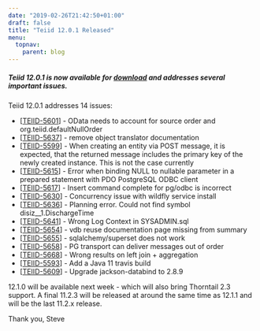 ```yaml
---
date: "2019-02-26T21:42:50+01:00"
draft: false
title: "Teiid 12.0.1 Released"
menu:
  topnav:
    parent: blog
---
```


##### Teiid 12.0.1 is now available for [download](/teiid_wildfly/downloads/) and addresses several important issues.

<!--more-->

Teiid 12.0.1 addresses 14 issues:

<ul>
<li>[<a href='https://issues.redhat.com/browse/TEIID-5601'>TEIID-5601</a>] -         OData needs to account for source order and org.teiid.defaultNullOrder
</li>
<li>[<a href='https://issues.redhat.com/browse/TEIID-5637'>TEIID-5637</a>] -         remove object translator documentation
</li>
<li>[<a href='https://issues.redhat.com/browse/TEIID-5599'>TEIID-5599</a>] -         When creating an entity via POST message, it is expected, that the returned message includes the primary key of the newly created instance. This is not the case currently
</li>
<li>[<a href='https://issues.redhat.com/browse/TEIID-5615'>TEIID-5615</a>] -         Error when binding NULL to nullable parameter in a prepared statement with PDO PostgreSQL ODBC client
</li>
<li>[<a href='https://issues.redhat.com/browse/TEIID-5617'>TEIID-5617</a>] -         Insert command complete for pg/odbc is incorrect
</li>
<li>[<a href='https://issues.redhat.com/browse/TEIID-5630'>TEIID-5630</a>] -         Concurrency issue with wildfly service install
</li>
<li>[<a href='https://issues.redhat.com/browse/TEIID-5636'>TEIID-5636</a>] -         Planning error. Could not find symbol disiz__1.DischargeTime
</li>
<li>[<a href='https://issues.redhat.com/browse/TEIID-5641'>TEIID-5641</a>] -         Wrong Log Context in SYSADMIN.sql
</li>
<li>[<a href='https://issues.redhat.com/browse/TEIID-5654'>TEIID-5654</a>] -         vdb reuse documentation page missing from summary
</li>
<li>[<a href='https://issues.redhat.com/browse/TEIID-5655'>TEIID-5655</a>] -         sqlalchemy/superset does not work
</li>
<li>[<a href='https://issues.redhat.com/browse/TEIID-5658'>TEIID-5658</a>] -         PG transport can deliver messages out of order
</li>
<li>[<a href='https://issues.redhat.com/browse/TEIID-5668'>TEIID-5668</a>] -         Wrong results on left join + aggregation
</li>
<li>[<a href='https://issues.redhat.com/browse/TEIID-5593'>TEIID-5593</a>] -         Add a Java 11 travis build
</li>
<li>[<a href='https://issues.redhat.com/browse/TEIID-5609'>TEIID-5609</a>] -         Upgrade jackson-databind to 2.8.9
</li>
</ul>

12.1.0 will be available next week - which will also bring Thorntail 2.3 support. A final 11.2.3 will be released at around the same time as 12.1.1 and will be the last 11.2.x release.  

Thank you, Steve 
